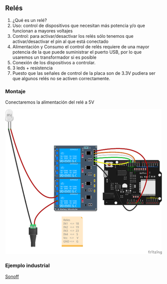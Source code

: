 ## Relés

1. ¿Qué es un relé?
1. Uso:  control de dispositivos que necesitan más potencia y/o que funcionan a mayores voltajes
1. Control: para activar/desactivar los relés sólo tenemos que activar/desactivar el pin al que está conectado
1. Alimentación y Consumo el control de relés requiere de una mayor potencia de la que puede suministrar el puerto USB, por lo que usaremos un transformador si es posible
1. Conexión de los dispositivos a controlar.
  1. 3 leds + resistencia
1. Puesto que las señales de control de la  placa son de 3.3V pudiera ser que algunos relés no se activen correctamente.


### Montaje

Conectaremos la alimentación del relé a 5V

![Relés](./images/wemos_d1_R32_4_reles_bb.png)


### Ejemplo industrial
[Sonoff](
https://programarfacil.com/esp8266/domotica-sonoff-wifi-espurna/)
